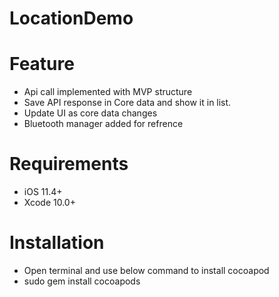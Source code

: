 # LocationDemo

# Feature
- Api call implemented with MVP structure
- Save API response in Core data and show it in list.
- Update UI as core data changes
- Bluetooth manager added for refrence

# Requirements
- iOS 11.4+
- Xcode 10.0+

# Installation
- Open terminal and use below command to install cocoapod
- sudo gem install cocoapods
